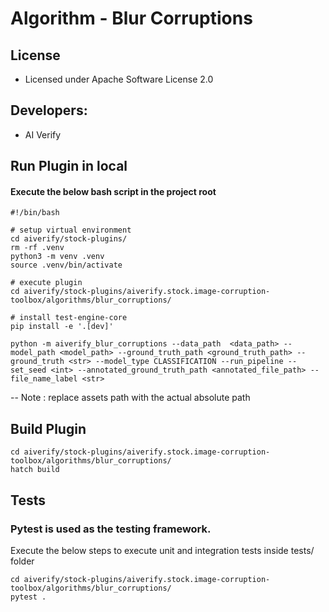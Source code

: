 # Algorithm - Blur Corruptions

## License
* Licensed under Apache Software License 2.0

## Developers:
* AI Verify

## Run Plugin in local
#### Execute the below bash script in the project root
```
#!/bin/bash

# setup virtual environment
cd aiverify/stock-plugins/
rm -rf .venv
python3 -m venv .venv
source .venv/bin/activate

# execute plugin
cd aiverify/stock-plugins/aiverify.stock.image-corruption-toolbox/algorithms/blur_corruptions/

# install test-engine-core 
pip install -e '.[dev]'

python -m aiverify_blur_corruptions --data_path  <data_path> --model_path <model_path> --ground_truth_path <ground_truth_path> --ground_truth <str> --model_type CLASSIFICATION --run_pipeline --set_seed <int> --annotated_ground_truth_path <annotated_file_path> --file_name_label <str>

```
--  Note : replace assets path with the actual absolute path

## Build Plugin
```
cd aiverify/stock-plugins/aiverify.stock.image-corruption-toolbox/algorithms/blur_corruptions/
hatch build
```
## Tests
### Pytest is used as the testing framework.
Execute the below steps to execute unit and integration tests inside tests/ folder
```
cd aiverify/stock-plugins/aiverify.stock.image-corruption-toolbox/algorithms/blur_corruptions/
pytest .
```
